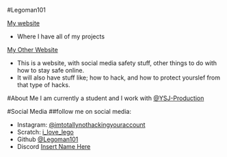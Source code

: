 #Legoman101

[My website](https://Legoman101.github.io)
- Where I have all of my projects

[My Other Website](https://hacking-people.github.io)
- This is a website, with social media safety stuff, other things to do with how to stay safe online.
- It will also have stuff like; how to hack, and how to protect yourslef from that type of hacks.

#About Me
I am currently a student
and I work with [@YSJ-Production](https://github.com/YSJ-Production)

#Social Media
##follow me on social media:
- Instagram: [@imtotallynothackingyouraccount](https://www.instagram.com/imtotallynothackingyouraccount/)
- Scratch: [i_love_lego](https://scratch.mit.edu/users/i_love_lego/)
- Github [@Legoman101](https://github.com/legoman101/)
- Discord [Insert Name Here](https://discord.gg/Uk3h7JQ22f)
